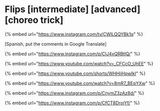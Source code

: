 # Flips \[intermediate] \[advanced] \[choreo trick]

{% embed url="https://www.instagram.com/tv/CWlLQQYBk1q" %}

\[Spanish, put the comments in Google Translate]

{% embed url="https://www.instagram.com/p/CIJ4xQRBtlQ/" %}

{% embed url="https://www.youtube.com/watch?v=_CFCcO_UhEE" %}

{% embed url="https://www.youtube.com/shorts/WHHiiHpwIkI" %}

{% embed url="https://www.youtube.com/watch?v=8mR7_BEqYXw" %}

{% embed url="https://www.instagram.com/p/CnymZ3zAz8d/" %}

{% embed url="https://www.instagram.com/p/CfCT8DrojYf/" %}
